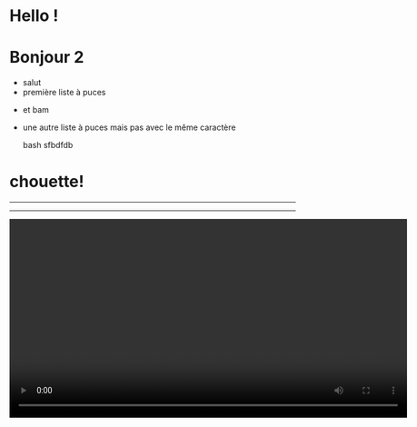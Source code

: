 # Hello !



# Bonjour 2

- salut
- première liste à puces


* et bam
* une autre liste à puces mais pas avec le même caractère

    bash
    sfbdfdb






# chouette!

<!-- un saut de ligne anormal -->

---

<!-- un saut de ligne normal -->

----

<!-- la balise vidéo est acceptée grâce à la configuration -->
<video width="700" controls>
    <!-- markdownlint-disable MD033 -->
        <source src="https://file-examples-com.github.io/uploads/2017/04/file_example_MP4_1280_10MG.mp4" type="video/mp4">
        Votre navigateur ne supporte pas la balise video HTML 5.
        <!-- markdownlint-enable MD033 -->
</video>
